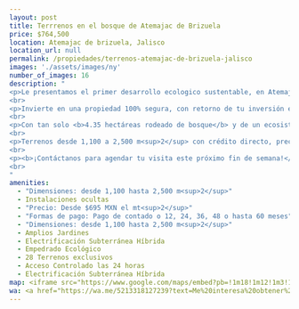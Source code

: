 ```yaml
---
layout: post
title: Terrrenos en el bosque de Atemajac de Brizuela
price: $764,500
location: Atemajac de brizuela, Jalisco
location_url: null
permalink: /propiedades/terrenos-atemajac-de-brizuela-jalisco
images: './assets/images/ny'
number_of_images: 16
description: "
<p>Le presentamos el primer desarrollo ecologico sustentable, en Atemajac de Brizuela, cerca de un pequeño poblado llamado yolosta ubicado en el KM 22 de la carretera SANTA CATARINA-ATEMAJAC DE BRIZUELA y a tan solo 45 minutos de Guadalajara.</p>
<br>
<p>Invierte en una propiedad 100% segura, con retorno de tu inversión en poco tiempo y con <b>alta plusvalía</b> de tu terreno, proyecto de cabaña o simplemente para tu proyecto familiar de descanso.</p>
<br>
<p>Con tan solo <b>4.35 hectáreas rodeado de bosque</b> y de un ecosistema maravilloso.</p>
<br>
<p>Terrenos desde 1,100 a 2,500 m<sup>2</sup> con crédito directo, precio <b>desde $ 695 por m<sup>2</sup></b>, además de <b>10% de enganche</b> y hasta <b>60 Meses de crédito directo sin consultar tu buró de crédito</b>.</p>
<br>
<p><b>¡Contáctanos para agendar tu visita este próximo fin de semana!</b></p>
<br>
"
amenities:
  - "Dimensiones: desde 1,100 hasta 2,500 m<sup>2</sup>"
  - Instalaciones ocultas
  - "Precio: Desde $695 MXN el mt<sup>2</sup>"
  - "Formas de pago: Pago de contado o 12, 24, 36, 48 o hasta 60 meses"
  - "Dimensiones: desde 1,100 hasta 2,500 m<sup>2</sup>"
  - Amplios Jardines
  - Electrificación Subterránea Híbrida
  - Empedrado Ecológico
  - 28 Terrenos exclusivos
  - Acceso Controlado las 24 horas
  - Electrificación Subterránea Híbrida
map: <iframe src="https://www.google.com/maps/embed?pb=!1m18!1m12!1m3!1d119837.00219536337!2d-103.79367454622317!3d20.179625717856748!2m3!1f0!2f0!3f0!3m2!1i1024!2i768!4f13.1!3m3!1m2!1s0x8425f2a8b636de95%3A0x9d1ce5271f3104cf!2sAtemajac%20de%20Brizuela%2C%20Jal.!5e0!3m2!1ses!2smx!4v1600216609426!5m2!1ses!2smx" frameborder="0" style="border:0;" allowfullscreen="" aria-hidden="false" tabindex="0"></iframe>
wa: <a href="https://wa.me/5213318127239?text=Me%20interesa%20obtener%20info%20sobre%20Terrenos%20Yolosta" class="wa-cta" target="_blank"><i class="fab fa-whatsapp"></i>Contactar a Hogarismo</a>
---
```

